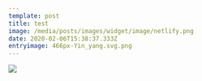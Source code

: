 ```yaml
---
template: post
title: test
image: /media/posts/images/widget/image/netlify.png
date: 2020-02-06T15:38:37.333Z
entryimage: 466px-Yin_yang.svg.png
---
```

![](/media/posts/images/widget/body/netlify-cms-logo.svg)
